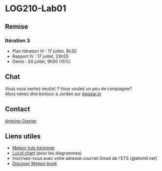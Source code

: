 # LOG210-Lab01

## Remise 

### Itération 3 
* Plan Itération IV : 17 juillet, 8h30
* Rapport IV : 17 juillet, 23h55
* Demo : 24 juillet, 9h00  (15%)

## Chat 
Vous vous sentez seul(e) ? Vous voulez un peu de compagnie? <br/>
Alors venez dire bonjour à Jordan sur [Appear.in](https://appear.in/log210)

## Contact
[Antoine Grenier](mailto:antoine.grenier.1@ens.etsmtl.ca)

## Liens utiles

* [Meteor tuto beginner](https://www.meteor.com/install)
* [Lucid chart](https://www.lucidchart.com/pages/education/university) (pour les diagrammes)
* Inscrivez-vous avec votre adresse courriel Gmail de l'ETS (@etsmtl.net)
* [Discover Meteor book](http://web.mit.edu/~deberg/Public/Discover-Meteor.pdf)
